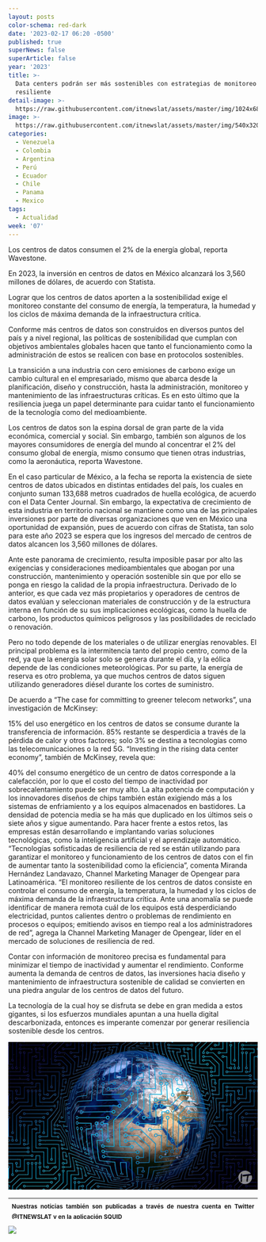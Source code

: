 ```yaml
---
layout: posts
color-schema: red-dark
date: '2023-02-17 06:20 -0500'
published: true
superNews: false
superArticle: false
year: '2023'
title: >-
  Data centers podrán ser más sostenibles con estrategias de monitoreo
  resiliente
detail-image: >-
  https://raw.githubusercontent.com/itnewslat/assets/master/img/1024x680/mundo-interconectado-g.jpg
image: >-
  https://raw.githubusercontent.com/itnewslat/assets/master/img/540x320/mundo-interconectado-p.jpg
categories:
  - Venezuela
  - Colombia
  - Argentina
  - Perú
  - Ecuador
  - Chile
  - Panama
  - Mexico
tags:
  - Actualidad
week: '07'
---
```

Los centros de datos consumen el 2% de la energía global, reporta Wavestone.

En 2023, la inversión en centros de datos en México alcanzará los 3,560 millones de dólares, de acuerdo con  Statista.

Lograr que los centros de datos aporten a la sostenibilidad exige el monitoreo constante del consumo de energía, la temperatura, la humedad y los ciclos de máxima demanda de la infraestructura crítica.

Conforme más centros de datos son construidos en diversos puntos del país y a nivel regional, las políticas de sostenibilidad que cumplan con objetivos ambientales globales hacen que tanto el funcionamiento como la administración de estos se realicen con base en protocolos sostenibles. 

La transición a una industria con cero emisiones de carbono exige un cambio cultural en el empresariado, mismo que abarca desde la planificación, diseño y construcción, hasta la administración, monitoreo y mantenimiento de las infraestructuras críticas. Es en esto último que la resiliencia juega un papel determinante para cuidar tanto el funcionamiento de la tecnología como del medioambiente. 

Los centros de datos son la espina dorsal de gran parte de la vida económica, comercial y social. Sin embargo, también son algunos de los mayores consumidores de energía del mundo al concentrar el 2% del consumo global de energía, mismo consumo que tienen otras industrias, como la aeronáutica, reporta Wavestone. 

En el caso particular de México, a la fecha se reporta la existencia de siete centros de datos ubicados en distintas entidades del país, los cuales en conjunto suman 133,688 metros cuadrados de huella ecológica, de acuerdo con el Data Center Journal. Sin embargo, la expectativa de crecimiento de esta industria en territorio nacional se mantiene como una de las principales inversiones por parte de diversas organizaciones que ven en México una oportunidad de expansión, pues de acuerdo con cifras de Statista, tan solo para este año 2023 se espera que los ingresos del mercado de centros de datos alcancen los 3,560 millones de dólares. 

Ante este panorama de crecimiento, resulta imposible pasar por alto las exigencias y consideraciones medioambientales que abogan por una construcción, mantenimiento y operación sostenible sin que por ello se ponga en riesgo la calidad de la propia infraestructura. Derivado de lo anterior, es que cada vez más propietarios y operadores de centros de datos evalúan y seleccionan materiales de construcción y de la estructura interna en función de su sus implicaciones ecológicas, como la huella de carbono, los productos químicos peligrosos y las posibilidades de reciclado o renovación.

Pero no todo depende de los materiales o de utilizar energías renovables. El principal problema es la intermitencia tanto del propio centro, como de la red, ya que la energía solar solo se genera durante el día, y la eólica depende de las condiciones meteorológicas. Por su parte, la energía de reserva es otro problema, ya que muchos centros de datos siguen utilizando generadores diésel durante los cortes de suministro.

De acuerdo a “The case for committing to greener telecom networks”, una investigación de McKinsey:

15% del uso energético en los centros de datos se consume durante la transferencia de información. 
85% restante se desperdicia a través de la pérdida de calor y otros factores;
solo 3% se destina a tecnologías como las telecomunicaciones o la red 5G.
“Investing in the rising data center economy”, también de McKinsey, revela que:

40% del consumo energético de un centro de datos corresponde a la calefacción, por lo que el costo del tiempo de inactividad por sobrecalentamiento puede ser muy alto.
La alta potencia de computación y los innovadores diseños de chips también están exigiendo más a los sistemas de enfriamiento y a los equipos almacenados en bastidores. La densidad de potencia media se ha más que duplicado en los últimos seis o siete años y sigue aumentando.
Para hacer frente a estos retos, las empresas están desarrollando e implantando varias soluciones tecnológicas, como la inteligencia artificial y el aprendizaje automático.
“Tecnologías sofisticadas de resiliencia de red se están utilizando para garantizar el monitoreo y funcionamiento de los centros de datos con el fin de aumentar tanto la sostenibilidad como la eficiencia”, comenta Miranda Hernández Landavazo, Channel Marketing Manager de Opengear para Latinoamérica.  “El monitoreo resiliente de los centros de datos consiste en controlar el consumo de energía, la temperatura, la humedad y los ciclos de máxima demanda de la infraestructura crítica. Ante una anomalía se puede identificar de manera remota cuál de los equipos está desperdiciando electricidad, puntos calientes dentro o problemas de rendimiento en procesos o equipos; emitiendo avisos en tiempo real a los administradores de red”, agrega la Channel Marketing Manager de Opengear, líder en el mercado de soluciones de resiliencia de red.

Contar con información de monitoreo precisa es fundamental para minimizar el tiempo de inactividad y aumentar el rendimiento. Conforme aumenta la demanda de centros de datos, las inversiones hacia diseño y mantenimiento de infraestructura sostenible de calidad se convierten en una piedra angular de los centros de datos del futuro. 

La tecnología de la cual hoy se disfruta se debe en gran medida a estos gigantes, si los esfuerzos mundiales apuntan a una huella digital descarbonizada, entonces es imperante comenzar por generar resiliencia sostenible desde los centros. 


![](https://raw.githubusercontent.com/itnewslat/assets/master/img/540x320/mundo-interconectado-p.jpg)

<table style="height: 42px;" width="569">
<tbody>
<tr>
<td style="text-align: justify;"><sub><strong>Nuestras noticias también son publicadas a través de nuestra cuenta en Twitter <a href="https://twitter.com/itnewslat?lang=es">@ITNEWSLAT</a> y en la aplicación <a href="https://squidapp.co/en/">SQUID</a></strong></sub></td>
</tr>
</tbody>
</table>

<img src="https://tracker.metricool.com/c3po.jpg?hash=56f88a41e39ab42c063cc51676587a04"/>